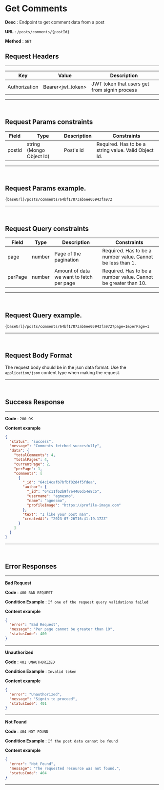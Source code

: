 # Get Comments

**Desc** : Endpoint to get comment data from a post

**URL** : `/posts/comments/{postId}`

**Method** : `GET`

## **Request Headers**

---

| Key           | Value             | Description                                  |
| ------------- | ----------------- | -------------------------------------------- |
| Authorization | Bearer<jwt_token> | JWT token that users get from signin process |

---

<br/>

## **Request Params constraints**

| Field  | Type                     | Description | Constraints                                          |
| ------ | ------------------------ | ----------- | ---------------------------------------------------- |
| postId | string (Mongo Object Id) | Post's id   | Required. Has to be a string value. Valid Object Id. |

---

<br/>

## **Request Params example**.

```text
{baseUrl}/posts/comments/64bf17873ab6ee05943fa972
```

---

<br/>

## **Request Query constraints**

| Field   | Type   | Description                              | Constraints                                                    |
| ------- | ------ | ---------------------------------------- | -------------------------------------------------------------- |
| page    | number | Page of the pagination                   | Required. Has to be a number value. Cannot be less than 1.     |
| perPage | number | Amount of data we want to fetch per page | Required. Has to be a number value. Cannot be greater than 10. |

---

<br/>

## **Request Query example**.

```text
{baseUrl}/posts/comments/64bf17873ab6ee05943fa972?page=1&perPage=1
```

---

<br/>

## **Request Body Format**

The request body should be in the json data format. Use the `application/json` content type when making the request.

---

<br/>

## **Success Response**

---

**Code** : `200 OK`

**Content example**

```json
{
  "status": "success",
  "message": "Comments fetched succesfully",
  "data": {
    "totalComments": 4,
    "totalPages": 4,
    "currentPage": 2,
    "perPage": 1,
    "comments": [
      {
        "_id": "64c14cafb7bfbf02d4f5fdea",
        "author": {
          "_id": "64c11f62b9f7e4466d54e8c5",
          "username": "agnesmo",
          "name": "agnesmo",
          "profileImage": "https://profile-image.com"
        },
        "text": "I like your post man",
        "createdAt": "2023-07-26T16:41:19.172Z"
      }
    ]
  }
}
```

---

<br/>

## **Error Responses**

---

**Bad Request**

**Code** : `400 BAD REQUEST`

**Condition Example** : `If one of the request query validations failed`

**Content example**

```json
{
  "error": "Bad Request",
  "message": "Per page cannot be greater than 10",
  "statusCode": 400
}
```

---

**Unauthorized**

**Code** : `401 UNAUTHORIZED`

**Condition Example** : `Invalid token`

**Content example**

```json
{
  "error": "Unauthorized",
  "message": "Signin to proceed",
  "statusCode": 401
}
```

---

**Not Found**

**Code** : `404 NOT FOUND`

**Condition Example** : `If the post data cannot be found`

**Content example**

```json
{
  "error": "Not Found",
  "message": "The requested resource was not found.",
  "statusCode": 404
}
```

---
